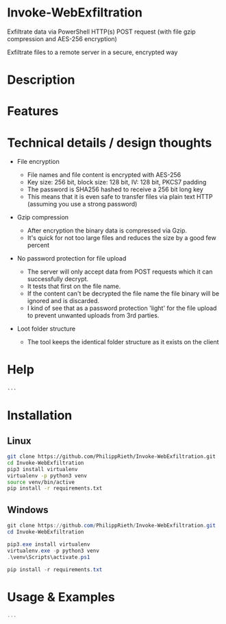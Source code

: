 # Invoke-WebExfiltration
Exfiltrate data via PowerShell HTTP(s) POST request (with file gzip compression and AES-256 encryption)

Exfiltrate files to a remote server in a secure, encrypted way


# Description

# Features



# Technical details / design thoughts

- File encryption
  - File names and file content is encrypted with AES-256
  - Key size: 256 bit, block size: 128 bit, IV: 128 bit, PKCS7 padding
  - The password is SHA256 hashed to receive a 256 bit long key
  - This means that it is even safe to transfer files via plain text HTTP (assuming you use a strong password)

- Gzip compression
  - After encryption the binary data is compressed via Gzip.
  - It's quick for not too large files and reduces the size by a good few percent

- No password protection for file upload
  - The server will only accept data from POST requests which it can successfully decrypt. 
  - It tests that first on the file name.
  - If the content can't be decrypted the file name the file binary will be ignored and is discarded.
  - I kind of see that as a password protection 'light' for the file upload to prevent unwanted uploads from 3rd parties.

- Loot folder structure
  - The tool keeps the identical folder structure as it exists on the client



# Help
```bash
...
```


# Installation

## Linux
```bash
git clone https://github.com/PhilippRieth/Invoke-WebExfiltration.git
cd Invoke-WebExfiltration
pip3 install virtualenv
virtualenv -p python3 venv
source venv/bin/active
pip install -r requirements.txt
```

## Windows
```powershell
git clone https://github.com/PhilippRieth/Invoke-WebExfiltration.git
cd Invoke-WebExfiltration

pip3.exe install virtualenv
virtualenv.exe -p python3 venv
.\venv\Scripts\activate.ps1

pip install -r requirements.txt
```

# Usage & Examples

```powershell
...
```